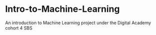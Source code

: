 # Intro-to-Machine-Learning
An introduction to Machine Learning project under the Digital Academy cohort 4 SBS
